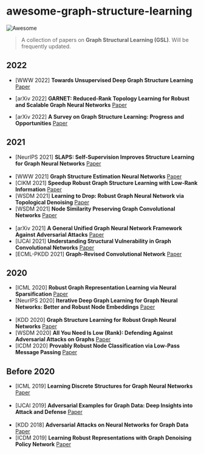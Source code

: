 # awesome-graph-structure-learning
![Awesome](https://cdn.rawgit.com/sindresorhus/awesome/d7305f38d29fed78fa85652e3a63e154dd8e8829/media/badge.svg)
> A collection of papers on **Graph Structural Learning (GSL)**. Will be frequently updated.

<!-- ## Literature [sorted in reverse chronological order]-->


2022
----
* [WWW 2022] **Towards Unsupervised Deep Graph Structure Learning** [Paper](https://dl.acm.org/doi/pdf/10.1145/3485447.3512186?casa_token=445ECOqpVh4AAAAA:3ZBlGDSLFxrhwN0zEUdGFMpB4DslsI4h-rFLvI3cWHNzNsx6k-4m2t-NiDLubRvw1tBLaziISw)


* [arXiv 2022] **GARNET: Reduced-Rank Topology Learning for Robust and Scalable Graph Neural Networks** [Paper](https://arxiv.org/pdf/2201.12741.pdf)
* [arXiv 2022] **A Survey on Graph Structure Learning: Progress and Opportunities** [Paper](https://sxkdz.github.io/files/publications/IJCAI/GSL.pdf)

2021
----
* [NeurIPS 2021] **SLAPS: Self-Supervision Improves Structure Learning for Graph Neural Networks** [Paper](https://proceedings.neurips.cc/paper/2021/file/bf499a12e998d178afd964adf64a60cb-Paper.pdf)
<br/><br/>
* [WWW 2021] **Graph Structure Estimation Neural Networks** [Paper](https://dl.acm.org/doi/pdf/10.1145/3442381.3449952?casa_token=Ac8pftvrgv0AAAAA:Ka_mklQVpQmYfhNVB-r66cf6fFsCdy8jyVKGFvzC1q5Ko5DbQQqci_3vopigN0jzTDlWiL8L8Q)
* [CIKM 2021] **Speedup Robust Graph Structure Learning with Low-Rank Information** [Paper](https://dl.acm.org/doi/pdf/10.1145/3459637.3482299?casa_token=Wm1gGo5XvoUAAAAA:YOnSmTKmVxGWoxzQSuHZ6522cSdKLq3yJpaVp1kCtuvtXtxLcyk6qA_E8uGuevH0sJjUsVCbsQ)
* [WSDM 2021] **Learning to Drop: Robust Graph Neural Network via Topological Denoising** [Paper](https://dl.acm.org/doi/pdf/10.1145/3437963.3441734)
* [WSDM 2021] **Node Similarity Preserving Graph Convolutional Networks** [Paper](https://dl.acm.org/doi/pdf/10.1145/3437963.3441735)
<br/><br/>
* [arXiv 2021] **A General Unified Graph Neural Network Framework Against Adversarial Attacks** [Paper](https://openreview.net/pdf?id=bpUHBc9HCU8)
* [IJCAI 2021] **Understanding Structural Vulnerability in Graph Convolutional Networks** [Paper](https://arxiv.org/pdf/2108.06280.pdf)
* [ECML-PKDD 2021] **Graph-Revised Convolutional Network** [Paper](https://arxiv.org/pdf/1911.07123.pdf)

2020
----
* [ICML 2020] **Robust Graph Representation Learning via Neural Sparsification** [Paper](http://proceedings.mlr.press/v119/zheng20d/zheng20d.pdf)
* [NeurIPS 2020] **Iterative Deep Graph Learning for Graph Neural Networks: Better and Robust Node Embeddings** [Paper](https://proceedings.neurips.cc/paper/2020/file/e05c7ba4e087beea9410929698dc41a6-Paper.pdf)
<br/><br/>
* [KDD 2020] **Graph Structure Learning for Robust Graph Neural Networks** [Paper](https://dl.acm.org/doi/pdf/10.1145/3394486.3403049)
* [WSDM 2020] **All You Need Is Low (Rank): Defending Against Adversarial Attacks on Graphs** [Paper](https://dl.acm.org/doi/pdf/10.1145/3336191.3371789)
* [ICDM 2020] **Provably Robust Node Classification via Low-Pass Message Passing** [Paper](https://shenghua-liu.github.io/papers/icdm2020-provablerobust.pdf)

Before 2020
----
* [ICML 2019] **Learning Discrete Structures for Graph Neural Networks** [Paper](http://proceedings.mlr.press/v97/franceschi19a/franceschi19a.pdf)
<br/><br/>
* [IJCAI 2019] **Adversarial Examples for Graph Data: Deep Insights into Attack and Defense** [Paper](https://arxiv.org/pdf/1903.01610.pdf)
<br/><br/>
* [KDD 2018] **Adversarial Attacks on Neural Networks for Graph Data** [Paper](https://dl.acm.org/doi/pdf/10.1145/3219819.3220078?casa_token=NvByIo5CJcYAAAAA:mgvVVbv3KA0HWJpo_c5af36QBFfqSZBhTfZsGabdJ226UFEFqHK03JX-3yTAb8eULfUbop2Kjw)
* [ICDM 2019] **Learning Robust Representations with Graph Denoising Policy Network** [Paper](https://arxiv.org/pdf/1910.01784.pdf)
